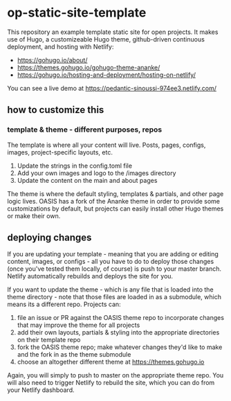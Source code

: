 # op-static-site-template

This repository an example template static site for open projects. It makes use of Hugo, a customizeable Hugo theme, github-driven continuous deployment, and hosting with Netlify:

* https://gohugo.io/about/
* https://themes.gohugo.io/gohugo-theme-ananke/
* https://gohugo.io/hosting-and-deployment/hosting-on-netlify/

You can see a live demo at https://pedantic-sinoussi-974ee3.netlify.com/

## how to customize this

### template & theme - different purposes, repos

The template is where all your content will live. Posts, pages, configs, images, project-specific layouts, etc. 

1. Update the strings in the config.toml file
1. Add your own images and logo to the /images directory
1. Update the content on the main and about pages

The theme is where the default styling, templates & partials, and other page logic lives. OASIS has a fork of the Ananke theme in order to provide some customizations by default, but projects can easily install other Hugo themes or make their own. 

## deploying changes

If you are updating your template - meaning that you are adding or editing content, images, or configs - all you have to do to deploy those changes (once you've tested them locally, of course) is push to your master branch. Netlify automatically rebuilds and deploys the site for you.

If you want to update the theme - which is any file that is loaded into the theme directory - note that those files are loaded in as a submodule, which means its a different repo. Projects can:

1. file an issue or PR against the OASIS theme repo to incorporate changes that may improve the theme for all projects
1. add their own layouts, partials & styling into the appropriate directories on their template repo
1. fork the OASIS theme repo; make whatever changes they'd like to make and the fork in as the theme submodule
1. choose an altogether different theme at https://themes.gohugo.io

Again, you will simply to push to master on the appropriate theme repo. You will also need to trigger Netlify to rebuild the site, which you can do from your Netlify dashboard.

